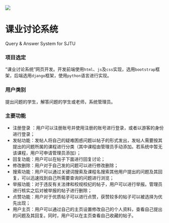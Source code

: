 <img src="https://github.com/yangco-le/query_answering_system/blob/master/img-folder/20200424182322.png" align="middle" />

# 课业讨论系统
Query & Answer System for SJTU


### 项目选定
“课业讨论系统”网页开发。开发前端使用`html`、`js`及`css`实现，选用`bootstrap`框架，后端选用`django`框架，使用`python`语言进行实现。
### 用户类别
提出问题的学生，解答问题的学生或老师，系统管理员。
### 主要功能
* 注册登录 ：用户可以注册账号并使用注册的账号进行登录，或者以游客的身份进行登录；
* 发帖功能：发帖人将自己的疑难困惑问题以帖子的形式发出，发帖人需要按其提出的问题所属的课程进行分类（其中课程由管理员手动添加。若系统中暂无该课程，用户可申请管理员添加）；
* 回复功能：用户可以在帖子下面进行回复讨论；
* 修改删除：用户对于自己发的问题可以进行修改删除；
* 搜索功能：用户可以通过关键词搜索及课程名搜索其他用户提出的问题及其回复，可以迅速找到自己所需要查询的问题进行浏览；
* 举报功能：对于违反有关法律和校规校纪的帖子，用户可以进行举报。管理员进行核实之后对被举报的帖子进行删除；
* 点赞功能：用户对于优质帖子可以进行点赞，获赞较多的帖子可以被选择为优先出现；
* 用户主页：用户可以通过自己的主页设置修改自己的个人资料，查看自己提出的问题及其回复。同时，用户可以在主页查看自己收藏的帖子。
